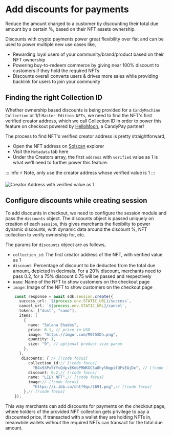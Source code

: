 # Add discounts for payments

Reduce the amount charged to a customer by discounting their total due amount by a certain %, based on their NFT assets ownership.

Discounts with crypto payments power great flexibility over fiat and can be used to power multiple new use cases like, 
- Rewarding loyal users of your community/brand/product based on their NFT ownership
- Powering buy-to-redeem commerce by giving near 100% discount to customers if they hold the required NFTs
- Discounts overall converts users & drives more sales while providing backlink for users to join your community

## Finding the right Collection ID

Whether ownership based discounts is being provided for a `CandyMachine Collection` or 1/1 `Master Edition NFTs`, we need to find the NFT's first verified creator address, which we call Collection ID in order to power this feature on checkout powered by [HelloMoon](https://www.hellomoon.io), a CandyPay partner!

The process to find NFT's verified creator address is pretty straightforward,
- Open the NFT address on [Solscan](https://solscan.io/) explorer
- Visit the `Metadata` tab here
- Under the Creators array, the first `address` with `verified` value as 1 is what we'll need to further power this feature. 

::: info :zap: Note, only use the creator address whose verified value is 1 
:::

![Creator Address with verified value as 1](https://i.ibb.co/s9x3jRq/pika-1672086667584-1x.png)


## Configure discounts while creating session

To add discounts in checkout, we need to configure the session module and pass the `discounts` object. The discounts object is passed uniquely on creation of each `session`, this gives merchants the flexibilty to power dynamic discounts, with dynamic data around the discount %, NFT collection to verify ownership for, etc.

The params for `discounts` object are as follows,
- `collection_id`: The first creator address of the NFT, with verified value as 1
- `discount`: Percentage of discount to be deducted from the total due amount, depicted in decimals. For a 20% discount, merchants need to pass 0.2, for a 75% discount 0.75 will be passed and respectively
- `name`: Name of the NFT to show customers on the checkout page
- `image`: Image of the NFT to show customers on the checkout page

```ts
    const response = await sdk.session.create({
      success_url: `${process.env.STATIC_URL}/success`,
      cancel_url: `${process.env.STATIC_URL}/cancel`,
      tokens: ["dust", "samo"], 
      items: [
        {
          name: "Solana Shades",
          price: 0.1, // price in USD
          image: "https://imgur.com/M0l5SDh.png",
          quantity: 1,
          size: "9", // optional product size param
        },
      ], 
       discounts: { // [!code focus]
          collection_id:// [!code focus]
            "B4x93Px5YYcQdpvEKmbPMWKGC5a8hytNqpitQFsEAjDx", // [!code focus]
          discount: 0.2,// [!code focus]
          name: "LILY NFT",// [!code focus]
          image:// [!code focus]
            "https://i.ibb.co/chtf9qc/2691.png",// [!code focus]
        },// [!code focus]
    });

```

This way merchants can add discounts for payments on the checkout page, where holders of the provided NFT collection gets privilege to pay a discounted price, if transacted with a wallet they are holding NFTs in, meanwhile wallets without the required NFTs can transact for the total due amount.
